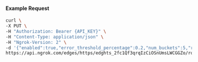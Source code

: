 <!-- Code generated for API Clients. DO NOT EDIT. -->

#### Example Request

```bash
curl \
-X PUT \
-H "Authorization: Bearer {API_KEY}" \
-H "Content-Type: application/json" \
-H "Ngrok-Version: 2" \
-d '{"enabled":true,"error_threshold_percentage":0.2,"num_buckets":5,"rolling_window":300,"tripped_duration":120,"volume_threshold":20}' \
https://api.ngrok.com/edges/https/edghts_2fc1Qf3qrqIzCiOSnUmsLWCGGZo/routes/edghtsrt_2fc1Qf3VlGosABTjVd8yk80k5dr/circuit_breaker
```
